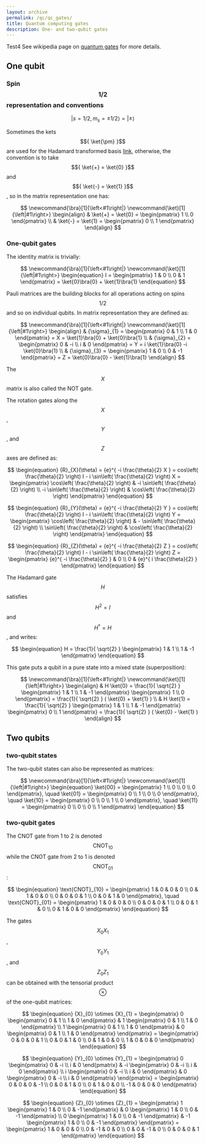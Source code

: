 ```yaml
---
layout: archive
permalink: /qc/qc_gates/
title: Quantum computing gates
description: One- and two-qubit gates
---
```



Test4
See wikipedia page on [quantum gates](https://en.wikipedia.org/wiki/Quantum_logic_gate) for more details.

## One qubit

### Spin $${ 1/2 }$$ representation and conventions

$$
\newcommand{\bra}[1]{\left<#1\right|}
\newcommand{\ket}[1]{\left|#1\right>}
\begin{equation}
  \ket{ s = 1/2, {m}_{s} = \pm 1/2 } = \ket{\pm}
\end{equation}
$$

Sometimes the kets $${ \ket{\pm} }$$ are used for the Hadamard transformed basis [link](https://en.wikipedia.org/wiki/Controlled_NOT_gate), otherwise, the convention is to take $${ \ket{+} = \ket{0} }$$ and $${ \ket{-} = \ket{1} }$$, so in the matrix representation one has:  

$$
\newcommand{\bra}[1]{\left<#1\right|}
\newcommand{\ket}[1]{\left|#1\right>}
\begin{align}
  & \ket{+} = \ket{0} = 
  \begin{pmatrix}
    1 \\
    0
  \end{pmatrix} \\
  & \ket{-} = \ket{1} = 
  \begin{pmatrix}
    0 \\
    1
  \end{pmatrix}
\end{align}
$$  


### One-qubit gates

The identity matrix is trivially:

$$
\newcommand{\bra}[1]{\left<#1\right|}
\newcommand{\ket}[1]{\left|#1\right>}
\begin{equation}
  I =  
  \begin{pmatrix}
    1 & 0 \\
    0 & 1
  \end{pmatrix} 
  = \ket{0}\bra{0} + \ket{1}\bra{1}
\end{equation}
$$  



Pauli matrices are the building blocks for all operations acting on spins $${ 1/2 }$$ and so on individual qubits. In matrix representation they are defined as:  

$$
\newcommand{\bra}[1]{\left<#1\right|}
\newcommand{\ket}[1]{\left|#1\right>}
\begin{align}
  & {\sigma}_{1} =  
  \begin{pmatrix}
    0 & 1 \\
    1 & 0
  \end{pmatrix} 
  = X = \ket{1}\bra{0} + \ket{0}\bra{1} \\
  & {\sigma}_{2} =  
  \begin{pmatrix}
    0 & -i \\
    i & 0
  \end{pmatrix} 
  = Y = i \ket{1}\bra{0} -i \ket{0}\bra{1} \\
  & {\sigma}_{3} =  
  \begin{pmatrix}
    1 & 0 \\
    0 & -1
  \end{pmatrix} 
  = Z = \ket{0}\bra{0} - \ket{1}\bra{1}
\end{align}
$$  

The $${ X }$$ matrix is also called the NOT gate.

The rotation gates along the $${ X }$$, $${ Y }$$, and $${ Z }$$ axes are defined as:

$$
\begin{equation}
  {R}_{X}(\theta) = {e}^{ -i \frac{\theta}{2} X } = cos\left( \frac{\theta}{2} \right) I - i \sin\left( \frac{\theta}{2} \right) X = 
  \begin{pmatrix}
    \cos\left( \frac{\theta}{2} \right) & -i \sin\left( \frac{\theta}{2} \right) \\
    -i \sin\left( \frac{\theta}{2} \right) & \cos\left( \frac{\theta}{2} \right)
  \end{pmatrix} 
\end{equation}
$$  

$$
\begin{equation}
  {R}_{Y}(\theta) = {e}^{ -i \frac{\theta}{2} Y } = cos\left( \frac{\theta}{2} \right) I - i \sin\left( \frac{\theta}{2} \right) Y = 
  \begin{pmatrix}
    \cos\left( \frac{\theta}{2} \right) & - \sin\left( \frac{\theta}{2} \right) \\
     \sin\left( \frac{\theta}{2} \right) & \cos\left( \frac{\theta}{2} \right)
  \end{pmatrix} 
\end{equation}
$$  

$$
\begin{equation}
  {R}_{Z}(\theta) = {e}^{ -i \frac{\theta}{2} Z } = cos\left( \frac{\theta}{2} \right) I - i \sin\left( \frac{\theta}{2} \right) Z = 
  \begin{pmatrix}
    {e}^{ -i \frac{\theta}{2} } & 0 \\
    0 & {e}^{ i \frac{\theta}{2} }
  \end{pmatrix} 
\end{equation}
$$  


The Hadamard gate $${ H }$$ satisfies $${ {H}^{2} = I }$$ and $${ {H}^{\dagger} = H }$$, and writes:  

$$
\begin{equation}
  H = \frac{1}{ \sqrt{2} } 
  \begin{pmatrix}
    1 & 1 \\
    1 & -1
  \end{pmatrix} 
\end{equation}
$$  

This gate puts a qubit in a pure state into a mixed state (superposition):

$$
\newcommand{\bra}[1]{\left<#1\right|}
\newcommand{\ket}[1]{\left|#1\right>}
\begin{align}
  & H \ket{0} = \frac{1}{ \sqrt{2} } 
  \begin{pmatrix}
    1 & 1 \\
    1 & -1
  \end{pmatrix} 
	\begin{pmatrix}
    1 \\
    0 
  \end{pmatrix} 
  = \frac{1}{ \sqrt{2} } ( \ket{0} + \ket{1} ) \\
  & H \ket{1} = \frac{1}{ \sqrt{2} } 
  \begin{pmatrix}
    1 & 1 \\
    1 & -1
  \end{pmatrix} 
	\begin{pmatrix}
    0 \\
    1 
  \end{pmatrix} 
  = \frac{1}{ \sqrt{2} } ( \ket{0} - \ket{1} )
\end{align}
$$  


## Two qubits

### two-qubit states

The two-qubit states can also be represented as matrices:

$$
\newcommand{\bra}[1]{\left<#1\right|}
\newcommand{\ket}[1]{\left|#1\right>}
\begin{equation}
  \ket{00} = 
  \begin{pmatrix}
    1 \\
    0 \\
    0 \\
    0 
  \end{pmatrix}, \quad 
  \ket{01} = 
  \begin{pmatrix}
    0 \\
    1 \\
    0 \\
    0 
  \end{pmatrix}, \quad 
  \ket{10} = 
  \begin{pmatrix}
    0 \\
    0 \\
    1 \\
    0 
  \end{pmatrix}, \quad 
  \ket{11} = 
  \begin{pmatrix}
    0 \\
    0 \\
    0 \\
    1 
  \end{pmatrix}
\end{equation}
$$  


### two-qubit gates

The CNOT gate from 1 to 2 is denoted $${ \text{CNOT}_{10} }$$ while the CNOT gate from 2 to 1 is denoted $${ \text{CNOT}_{01} }$$:

$$
\begin{equation}
  \text{CNOT}_{10} =  
  \begin{pmatrix}
		1 & 0 & 0 & 0 \\
		0 & 1 & 0 & 0 \\
    0 & 0 & 0 & 1 \\
    0 & 0 & 1 & 0 
  \end{pmatrix}, \quad 
  \text{CNOT}_{01} =  
  \begin{pmatrix}
		1 & 0 & 0 & 0 \\
		0 & 0 & 0 & 1 \\
    0 & 0 & 1 & 0 \\
    0 & 1 & 0 & 0 
	\end{pmatrix}
  \end{equation}
$$  

The gates $${ {X}_{0} {X}_{1} }$$, $${ {Y}_{0} {Y}_{1} }$$, and $${ {Z}_{0} {Z}_{1} }$$ can be obtained with the tensorial product $${ \otimes }$$ of the one-qubit matrices:

$$
\begin{equation}
	{X}_{0} \otimes {X}_{1} =  
	\begin{pmatrix}
		0 \begin{pmatrix} 
				0 & 1 \\
				1 & 0
			\end{pmatrix} & 1 \begin{pmatrix}
													0 & 1 \\
													1 & 0
												\end{pmatrix} \\
    1 \begin{pmatrix} 
				0 & 1 \\
				1 & 0
			\end{pmatrix} & 0 \begin{pmatrix}
													0 & 1 \\
													1 & 0
												\end{pmatrix} 
  \end{pmatrix} = 
  \begin{pmatrix}
		0 & 0 & 0 & 1 \\
		0 & 0 & 1 & 0 \\
    0 & 1 & 0 & 0 \\
    1 & 0 & 0 & 0 
  \end{pmatrix}
\end{equation}
$$  

  
$$
\begin{equation}
	{Y}_{0} \otimes {Y}_{1} =  
	\begin{pmatrix}
		0 \begin{pmatrix} 
				0 & -i \\
				i & 0
			\end{pmatrix} & -i \begin{pmatrix}
													0 & -i \\
													i & 0
												\end{pmatrix} \\
    i \begin{pmatrix} 
				0 & -i \\
				i & 0
			\end{pmatrix} & 0 \begin{pmatrix}
													0 & -i \\
													i & 0
												\end{pmatrix} 
  \end{pmatrix} = 
  \begin{pmatrix}
		0 & 0 & 0 & -1 \\
		0 & 0 & 1 & 0 \\
    0 & 1 & 0 & 0 \\
    -1 & 0 & 0 & 0 
  \end{pmatrix}
\end{equation}
$$  

$$
\begin{equation}
	{Z}_{0} \otimes {Z}_{1} =  
	\begin{pmatrix}
		1 \begin{pmatrix} 
				1 & 0 \\
				0 & -1
			\end{pmatrix} & 0 \begin{pmatrix}
													1 & 0 \\
													0 & -1
												\end{pmatrix} \\
    0 \begin{pmatrix} 
				1 & 0 \\
				0 & -1
			\end{pmatrix} & -1 \begin{pmatrix}
													1 & 0 \\
													0 & -1
												\end{pmatrix} 
  \end{pmatrix} = 
  \begin{pmatrix}
		1 & 0 & 0 & 0 \\
		0 & -1 & 0 & 0 \\
    0 & 0 & -1 & 0 \\
    0 & 0 & 0 & 1 
  \end{pmatrix}
\end{equation}
$$  




